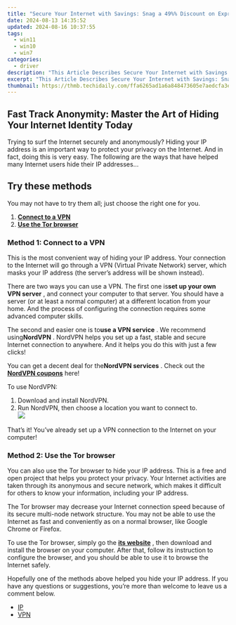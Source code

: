 ```yaml
---
title: "Secure Your Internet with Savings: Snag a 49%% Discount on ExpressVPN Coupons Today!"
date: 2024-08-13 14:35:52
updated: 2024-08-16 10:37:55
tags:
  - win11
  - win10
  - win7
categories:
  - driver
description: "This Article Describes Secure Your Internet with Savings: Snag a 49%% Discount on ExpressVPN Coupons Today!"
excerpt: "This Article Describes Secure Your Internet with Savings: Snag a 49%% Discount on ExpressVPN Coupons Today!"
thumbnail: https://thmb.techidaily.com/ffa6265ad1a6a848473605e7aedcfa3ec46ffbe39326ff49e8d4fafd11fa0e00.jpg
---
```


## Fast Track Anonymity: Master the Art of Hiding Your Internet Identity Today

Trying to surf the Internet securely and anonymously? Hiding your IP address is an important way to protect your privacy on the Internet. And in fact, doing this is very easy. The following are the ways that have helped many Internet users hide their IP addresses…

## Try these methods

You may not have to try them all; just choose the right one for you.

1. [**Connect to a VPN**](https://tools.techidaily.com/drivereasy/download/)
2. [**Use the Tor browser**](https://tools.techidaily.com/drivereasy/download/)

### Method 1: Connect to a VPN

 This is the most convenient way of hiding your IP address. Your connection to the Internet will go through a VPN (Virtual Private Network) server, which masks your IP address (the server’s address will be shown instead).

 There are two ways you can use a VPN. The first one is**set up your own VPN server** , and connect your computer to that server. You should have a server (or at least a normal computer) at a different location from your home. And the process of configuring the connection requires some advanced computer skills.

 The second and easier one is to**use a VPN service** . We recommend using**NordVPN** . NordVPN helps you set up a fast, stable and secure Internet connection to anywhere. And it helps you do this with just a few clicks!

 You can get a decent deal for the**NordVPN services** . Check out the **[NordVPN coupons](https://tools.techidaily.com/drivereasy/download/)**  here!

To use NordVPN:

1. Download and install NordVPN.
2. Run NordVPN, then choose a location you want to connect to.  
![](https://images.drivereasy.com/wp-content/uploads/2018/10/img_5bd81b2168bf1.jpg)

 That’s it! You’ve already set up a VPN connection to the Internet on your computer!

### Method 2: Use the Tor browser

 You can also use the Tor browser to hide your IP address. This is a free and open project that helps you protect your privacy. Your Internet activities are taken through its anonymous and secure network, which makes it difficult for others to know your information, including your IP address.

 The Tor browser may decrease your Internet connection speed because of its secure multi-node network structure. You may not be able to use the Internet as fast and conveniently as on a normal browser, like Google Chrome or Firefox.

 To use the Tor browser, simply go the **[its website](https://www.torproject.org/)**  , then download and install the browser on your computer. After that, follow its instruction to configure the browser, and you should be able to use it to browse the Internet safely.

 Hopefully one of the methods above helped you hide your IP address. If you have any questions or suggestions, you’re more than welcome to leave us a comment below.

* [IP](https://tools.techidaily.com/drivereasy/download/)
* [VPN](https://tools.techidaily.com/drivereasy/download/)

<ins class="adsbygoogle"
     style="display:block"
     data-ad-format="autorelaxed"
     data-ad-client="ca-pub-7571918770474297"
     data-ad-slot="1223367746"></ins>



<ins class="adsbygoogle"
     style="display:block"
     data-ad-client="ca-pub-7571918770474297"
     data-ad-slot="8358498916"
     data-ad-format="auto"
     data-full-width-responsive="true"></ins>
